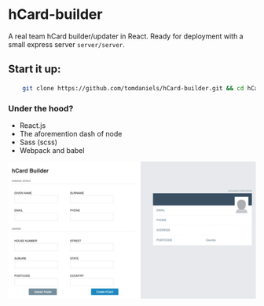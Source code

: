 # hCard-builder

A real team hCard builder/updater in React.
Ready for deployment with a small express server `server/server`.

## Start it up: 
```bash
    git clone https://github.com/tomdaniels/hCard-builder.git && cd hCard-builder && yarn install && yarn watch
```


### Under the hood?

- React.js 
- The aforemention dash of node
- Sass (scss)
- Webpack and babel

![](/docs/screenshot.png)